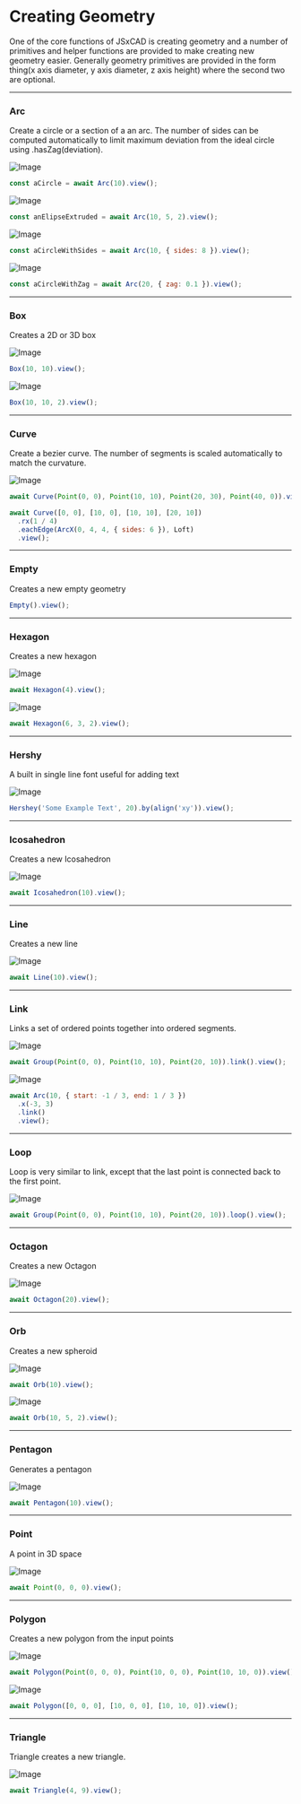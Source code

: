 # Creating Geometry
One of the core functions of JSxCAD is creating geometry and a number of primitives and helper functions are provided to make creating new geometry easier. Generally geometry primitives are provided in the form thing(x axis diameter, y axis diameter, z axis height) where the second two are optional.

---
### Arc
Create a circle or a section of a an arc. The number of sides can be computed automatically to limit maximum deviation from the ideal circle using .hasZag(deviation).

![Image](creating_geometry.md.aCircle.png)

```JavaScript
const aCircle = await Arc(10).view();
```

![Image](creating_geometry.md.anElipseExtruded.png)

```JavaScript
const anElipseExtruded = await Arc(10, 5, 2).view();
```

![Image](creating_geometry.md.aCircleWithSides.png)

```JavaScript
const aCircleWithSides = await Arc(10, { sides: 8 }).view();
```

![Image](creating_geometry.md.aCircleWithZag.png)

```JavaScript
const aCircleWithZag = await Arc(20, { zag: 0.1 }).view();
```

---
### Box
Creates a 2D or 3D box

![Image](creating_geometry.md.$3.png)

```JavaScript
Box(10, 10).view();
```

![Image](creating_geometry.md.$4.png)

```JavaScript
Box(10, 10, 2).view();
```

---
### Curve
Create a bezier curve. The number of segments is scaled automatically to match the curvature.

![Image](creating_geometry.md.$6.png)

```JavaScript
await Curve(Point(0, 0), Point(10, 10), Point(20, 30), Point(40, 0)).view();
```

```JavaScript
await Curve([0, 0], [10, 0], [10, 10], [20, 10])
  .rx(1 / 4)
  .eachEdge(ArcX(0, 4, 4, { sides: 6 }), Loft)
  .view();
```

---
### Empty
Creates a new empty geometry

```JavaScript
Empty().view();
```

---
### Hexagon
Creates a new hexagon

![Image](creating_geometry.md.$11.png)

```JavaScript
await Hexagon(4).view();
```

![Image](creating_geometry.md.$12.png)

```JavaScript
await Hexagon(6, 3, 2).view();
```

---
### Hershy
A built in single line font useful for adding text

![Image](creating_geometry.md.$14.png)

```JavaScript
Hershey('Some Example Text', 20).by(align('xy')).view();
```

---
### Icosahedron
Creates a new Icosahedron

![Image](creating_geometry.md.$16.png)

```JavaScript
await Icosahedron(10).view();
```

---
### Line
Creates a new line

![Image](creating_geometry.md.$18.png)

```JavaScript
await Line(10).view();
```

---
### Link
Links a set of ordered points together into ordered segments.

![Image](creating_geometry.md.$20.png)

```JavaScript
await Group(Point(0, 0), Point(10, 10), Point(20, 10)).link().view();
```

![Image](creating_geometry.md.$21.png)

```JavaScript
await Arc(10, { start: -1 / 3, end: 1 / 3 })
  .x(-3, 3)
  .link()
  .view();
```

---
### Loop
Loop is very similar to link, except that the last point is connected back to the first point.

![Image](creating_geometry.md.$23.png)

```JavaScript
await Group(Point(0, 0), Point(10, 10), Point(20, 10)).loop().view();
```

---
### Octagon
Creates a new Octagon

![Image](creating_geometry.md.$25.png)

```JavaScript
await Octagon(20).view();
```

---
### Orb
Creates a new spheroid

![Image](creating_geometry.md.$27.png)

```JavaScript
await Orb(10).view();
```

![Image](creating_geometry.md.$28.png)

```JavaScript
await Orb(10, 5, 2).view();
```

---
### Pentagon
Generates a pentagon

![Image](creating_geometry.md.$30.png)

```JavaScript
await Pentagon(10).view();
```

---
### Point
A point in 3D space

![Image](creating_geometry.md.$32.png)

```JavaScript
await Point(0, 0, 0).view();
```

---
### Polygon
Creates a new polygon from the input points

![Image](creating_geometry.md.$34.png)

```JavaScript
await Polygon(Point(0, 0, 0), Point(10, 0, 0), Point(10, 10, 0)).view();
```

![Image](creating_geometry.md.$35.png)

```JavaScript
await Polygon([0, 0, 0], [10, 0, 0], [10, 10, 0]).view();
```

---
### Triangle
Triangle creates a new triangle.

![Image](creating_geometry.md.$37.png)

```JavaScript
await Triangle(4, 9).view();
```
